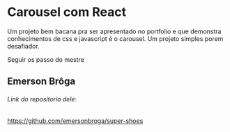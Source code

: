 # Carousel com React

Um projeto bem bacana pra ser apresentado no portfolio e que demonstra conhecimentos de css e javascript é o carousel.
Um projeto simples porem desafiador.


 Seguir os passo do mestre 
 ## Emerson Brôga

###### Link do repositorio dele:
https://github.com/emersonbroga/super-shoes
